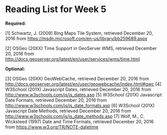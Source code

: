 # Reading List for Week 5

**Required:**

[1] Schwartz, J. (2009) Bing Maps Tile System, retrieved December 20, 2016 from https://msdn.microsoft.com/en-us/library/bb259689.aspx

[2] OSGeo (20XX) Time Support in GeoServer WMS, retrieved December 20, 2016 from http://docs.geoserver.org/latest/en/user/services/wms/time.html

**Optional:**

[3] OSGeo (20XX) GeoWebCache, retrieved December 20, 2016 from http://docs.geoserver.org/latest/en/user/geowebcache/index.html#gwc
[4] W3School (201X) Javascript Dates, retrieved December 20, 2016 from http://www.w3schools.com/js/js_dates.asp
[5] W3School (201X) Javascript Date Formats, retrieved December 20, 2016 from http://www.w3schools.com/js/js_date_formats.asp
[6] W3School (201X) Javascript Date Methods, retrieved December 20, 2016 from http://www.w3schools.com/js/js_date_methods.asp
[7] Wolf, M., C. Wicksteed (1997) Date and Time Formats, retrieved December 20, 2016 from https://www.w3.org/TR/NOTE-datetime